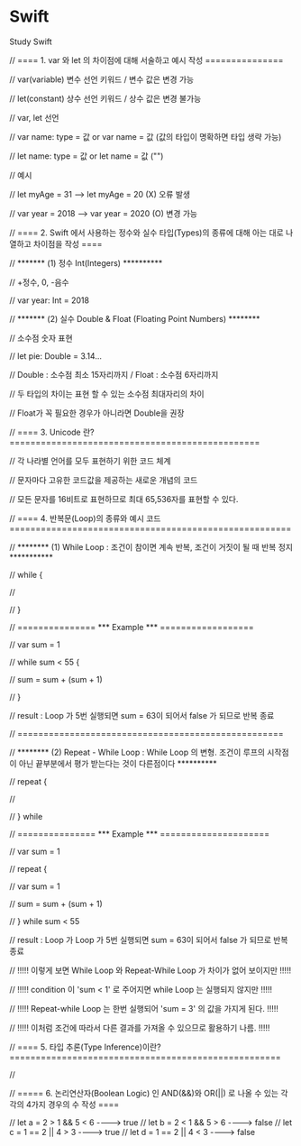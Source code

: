 # Swift
Study Swift

// ==== 1. var 와 let 의 차이점에 대해 서술하고 예시 작성 ===============

  // var(variable) 변수 선언 키워드 / 변수 값은 변경 가능
  
  // let(constant) 상수 선언 키워드 / 상수 값은 변경 불가능
  
  
  // var, let 선언
  
  // var name: type = 값 or var name = 값 (값의 타입이 명확하면 타입 생략 가능)
  
  // let name: type = 값 or let name = 값 ("")
  
  
  // 예시
  
  // let myAge = 31    --> let myAge = 20 (X) 오류 발생
  
  // var year = 2018   --> var year = 2020 (O) 변경 가능
  
  
// ==== 2. Swift 에서 사용하는 정수와 실수 타입(Types)의 종류에 대해 아는 대로 나열하고 차이점을 작성 ====
  
  // ******* (1) 정수 Int(Integers) **********
  
  // +정수, 0, -음수
  
  // var year: Int = 2018
  
  
  // ******* (2) 실수 Double & Float (Floating Point Numbers) ********
  
  // 소수점 숫자 표현
  
  // let pie: Double = 3.14...
  
  // Double : 소수점 최소 15자리까지 / Float : 소수점 6자리까지
  
  // 두 타입의 차이는 표현 할 수 있는 소수점 최대자리의 차이
  
  // Float가 꼭 필요한 경우가 아니라면 Double을 권장
  

// ==== 3. Unicode 란? ================================================
  
  // 각 나라별 언어를 모두 표현하기 위한 코드 체계
  
  // 문자마다 고유한 코드값을 제공하는 새로운 개념의 코드
  
  // 모든 문자를 16비트로 표현하므로 최대 65,536자를 표현할 수 있다.
  
// ==== 4. 반복문(Loop)의 종류와 예시 코드 ======================================================
  
  // ******** (1) While Loop : 조건이 참이면 계속 반복, 조건이 거짓이 될 때 반복 정지 ***********
  
  // while <Condition> {
  
  //      <Loop Code>
        
  //        }
  
  // =============== *** Example *** ==================
  
  // var sum = 1
  
  //  while sum < 55 {
  
  //  sum = sum + (sum + 1)
  
  //  }
  
  // result : Loop 가 5번 실행되면 sum = 63이 되어서 false 가 되므로 반복 종료 
  
  // ===================================================
  
  // ******** (2) Repeat - While Loop : While Loop 의 변형. 조건이 루프의 시작점이 아닌 끝부분에서 평가 받는다는 것이 다른점이다 **********
  
  // repeat {

  //  <Loop Code>
  
  //  } while <Condition Code>
  
  // =============== *** Example *** =====================
  
  // var sum = 1
  
  // repeat {
  
  // var sum = 1
  
  // sum = sum + (sum + 1)
  
  // } while sum < 55
  
  // result : Loop 가 Loop 가 5번 실행되면 sum = 63이 되어서 false 가 되므로 반복 종료
  
  // !!!!! 이렇게 보면 While Loop 와 Repeat-While Loop 가 차이가 없어 보이지만 !!!!!
  
  // !!!!! condition 이 'sum < 1' 로 주어지면 while Loop 는 실행되지 않지만   !!!!!
 
  // !!!!! Repeat-while Loop 는 한번 실행되어 'sum = 3' 의 값을 가지게 된다.   !!!!!
  
  // !!!!! 이처럼 조건에 따라서 다른 결과를 가져올 수 있으므로 활용하기 나름.         !!!!! 
  
  
  
// ==== 5. 타입 추론(Type Inference)이란? ====================================================
  
  //
  
// ===== 6. 논리연산자(Boolean Logic) 인 AND(&&)와 OR(||) 로 나올 수 있는 각각의 4가지 경우의 수 작성 ====

  // let a = 2 > 1 && 5 < 6   ----> true
  // let b = 2 < 1 && 5 > 6   ----> false
  // let c = 1 == 2 || 4 > 3  ----> true
  // let d = 1 == 2 || 4 < 3  ----> false
  

